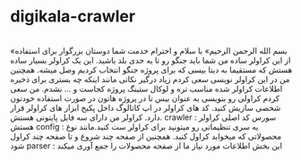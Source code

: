# digikala-crawler
</br>«بسم الله الرحمن الرحیم»
با سلام و احترام خدمت شما دوستان بزرگوار
برای استفاده از این کراولر ساده من شما باید جنگو رو تا یه حدی بلد باشید.
این یک کراولر بسیار ساده هستش که مستقیما به دیتا بیسی که برای پروژه جنگو انتخاب کردیم وصل میشه.
همچنین من در این کراولر نویسی سعی کردم زیاد درگیر نکاتی مانند اینکه چه بستری برای ذخیره اطلاعات کراولر شده مناسب تره و لوکال ستینگ پروژه کجاست و ... نشدم.
من سعی کردم کراولی رو بنویسی به عنوان بیس تا در پروژه هاتون در صورت استفاده خودتون شخصی سازیش کنید.
کد های کراولر در اپ کاتالوگ داخل پکیج ابزار های کراولر قرار دارد.
کراولر من دارای سه فایل پایتونی هستش. 
crawler : سورس کد اصلی کراولر هستش
config : یه سری تنظیماتی رو میتونید برای کراولر ست کنید.مانند نوع محصولاتی که میخواید کراول کنید. همچنین از صفحه چند شروع و تا صفحه چند کراول شود
parser : این بخش اطلاعات مورد نیاز ما از صفحه محصولات را جمع آوری میکند 
